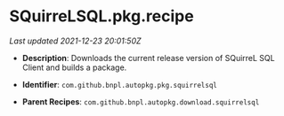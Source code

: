 # SQuirreLSQL.pkg.recipe

_Last updated 2021-12-23 20:01:50Z_

- **Description**: Downloads the current release version of SQuirreL SQL Client and builds a package.

- **Identifier**: `com.github.bnpl.autopkg.pkg.squirrelsql`

- **Parent Recipes**: `com.github.bnpl.autopkg.download.squirrelsql`
